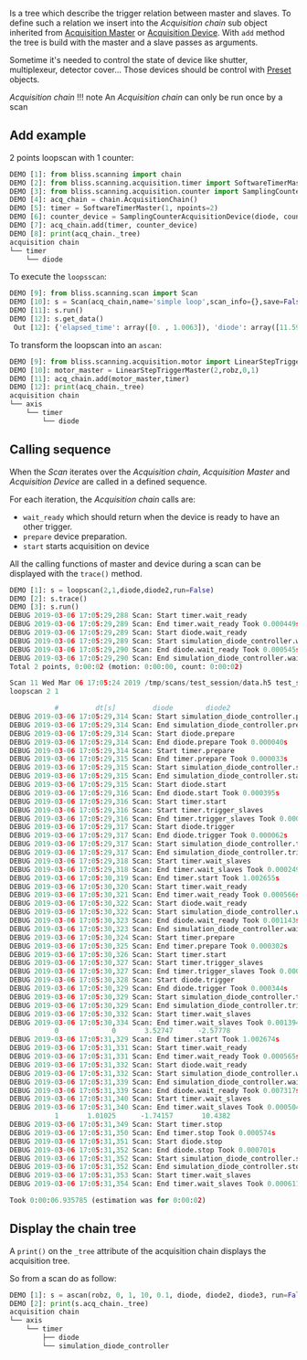 Is a tree which describe the trigger relation between master and
slaves. To define such a relation we insert into the *Acquisition
chain* sub object inherited from [Acquisition
Master](scan_engine_acquisition_master_and_devices.md#Master) or
[Acquisition
Device](scan_engine_acquisition_master_and_devices.md#Device).  With
`add` method the tree is build with the master and a slave passes as
arguments.

Sometime it's needed to control the state of device like shutter,
multiplexeur, detector cover... Those devices should be control with
[Preset](scan_engine_preset.md) objects.

*Acquisition chain*
!!! note
    An *Acquisition chain* can only be run once by a scan

## Add example
 2 points loopscan with 1 counter:

```python
DEMO [1]: from bliss.scanning import chain
DEMO [2]: from bliss.scanning.acquisition.timer import SoftwareTimerMaster
DEMO [3]: from bliss.scanning.acquisition.counter import SamplingCounterAcquisitionDevice
DEMO [4]: acq_chain = chain.AcquisitionChain()
DEMO [5]: timer = SoftwareTimerMaster(1, npoints=2)
DEMO [6]: counter_device = SamplingCounterAcquisitionDevice(diode, count_time=1, npoints=2)
DEMO [7]: acq_chain.add(timer, counter_device)
DEMO [8]: print(acq_chain._tree)
acquisition chain
└── timer
    └── diode
```

To execute the `loopsscan`:

```python
DEMO [9]: from bliss.scanning.scan import Scan
DEMO [10]: s = Scan(acq_chain,name='simple loop',scan_info={},save=False)
DEMO [11]: s.run()
DEMO [12]: s.get_data()
 Out [12]: {'elapsed_time': array([0. , 1.0063]), 'diode': array([11.59349, -6.2747])}
```

To transform the loopscan into an `ascan`:
```python
DEMO [9]: from bliss.scanning.acquisition.motor import LinearStepTriggerMaster
DEMO [10]: motor_master = LinearStepTriggerMaster(2,robz,0,1)
DEMO [11]: acq_chain.add(motor_master,timer)
DEMO [12]: print(acq_chain._tree)
acquisition chain
└── axis
    └── timer
        └── diode
```


## Calling sequence

When the *Scan* iterates over the *Acquisition chain*, *Acquisition Master* and
*Acquisition Device* are called in a defined sequence.

For each iteration, the *Acquisition chain* calls are:

* `wait_ready` which should return when the device is ready to have an other trigger.
* `prepare` device preparation.
* `start` starts acquisition on device


All the calling functions of master and device during a scan can be
displayed with the `trace()` method.

```python
DEMO [1]: s = loopscan(2,1,diode,diode2,run=False)
DEMO [2]: s.trace()
DEMO [3]: s.run()
DEBUG 2019-03-06 17:05:29,288 Scan: Start timer.wait_ready
DEBUG 2019-03-06 17:05:29,289 Scan: End timer.wait_ready Took 0.000449s
DEBUG 2019-03-06 17:05:29,289 Scan: Start diode.wait_ready
DEBUG 2019-03-06 17:05:29,289 Scan: Start simulation_diode_controller.wait_ready
DEBUG 2019-03-06 17:05:29,290 Scan: End diode.wait_ready Took 0.000545s
DEBUG 2019-03-06 17:05:29,290 Scan: End simulation_diode_controller.wait_ready Took 0.000495s
Total 2 points, 0:00:02 (motion: 0:00:00, count: 0:00:02)

Scan 11 Wed Mar 06 17:05:24 2019 /tmp/scans/test_session/data.h5 test_session user = seb
loopscan 2 1

           #         dt[s]         diode        diode2
DEBUG 2019-03-06 17:05:29,314 Scan: Start simulation_diode_controller.prepare
DEBUG 2019-03-06 17:05:29,314 Scan: End simulation_diode_controller.prepare Took 0.000120s
DEBUG 2019-03-06 17:05:29,314 Scan: Start diode.prepare
DEBUG 2019-03-06 17:05:29,314 Scan: End diode.prepare Took 0.000040s
DEBUG 2019-03-06 17:05:29,314 Scan: Start timer.prepare
DEBUG 2019-03-06 17:05:29,315 Scan: End timer.prepare Took 0.000033s
DEBUG 2019-03-06 17:05:29,315 Scan: Start simulation_diode_controller.start
DEBUG 2019-03-06 17:05:29,315 Scan: End simulation_diode_controller.start Took 0.000536s
DEBUG 2019-03-06 17:05:29,315 Scan: Start diode.start
DEBUG 2019-03-06 17:05:29,316 Scan: End diode.start Took 0.000395s
DEBUG 2019-03-06 17:05:29,316 Scan: Start timer.start
DEBUG 2019-03-06 17:05:29,316 Scan: Start timer.trigger_slaves
DEBUG 2019-03-06 17:05:29,316 Scan: End timer.trigger_slaves Took 0.000090s
DEBUG 2019-03-06 17:05:29,317 Scan: Start diode.trigger
DEBUG 2019-03-06 17:05:29,317 Scan: End diode.trigger Took 0.000062s
DEBUG 2019-03-06 17:05:29,317 Scan: Start simulation_diode_controller.trigger
DEBUG 2019-03-06 17:05:29,317 Scan: End simulation_diode_controller.trigger Took 0.000037s
DEBUG 2019-03-06 17:05:29,318 Scan: Start timer.wait_slaves
DEBUG 2019-03-06 17:05:29,318 Scan: End timer.wait_slaves Took 0.000249s
DEBUG 2019-03-06 17:05:30,319 Scan: End timer.start Took 1.002655s
DEBUG 2019-03-06 17:05:30,320 Scan: Start timer.wait_ready
DEBUG 2019-03-06 17:05:30,321 Scan: End timer.wait_ready Took 0.000566s
DEBUG 2019-03-06 17:05:30,322 Scan: Start diode.wait_ready
DEBUG 2019-03-06 17:05:30,322 Scan: Start simulation_diode_controller.wait_ready
DEBUG 2019-03-06 17:05:30,323 Scan: End diode.wait_ready Took 0.001143s
DEBUG 2019-03-06 17:05:30,323 Scan: End simulation_diode_controller.wait_ready Took 0.001143s
DEBUG 2019-03-06 17:05:30,324 Scan: Start timer.prepare
DEBUG 2019-03-06 17:05:30,325 Scan: End timer.prepare Took 0.000302s
DEBUG 2019-03-06 17:05:30,326 Scan: Start timer.start
DEBUG 2019-03-06 17:05:30,327 Scan: Start timer.trigger_slaves
DEBUG 2019-03-06 17:05:30,327 Scan: End timer.trigger_slaves Took 0.000420s
DEBUG 2019-03-06 17:05:30,328 Scan: Start diode.trigger
DEBUG 2019-03-06 17:05:30,329 Scan: End diode.trigger Took 0.000344s
DEBUG 2019-03-06 17:05:30,329 Scan: Start simulation_diode_controller.trigger
DEBUG 2019-03-06 17:05:30,329 Scan: End simulation_diode_controller.trigger Took 0.000291s
DEBUG 2019-03-06 17:05:30,332 Scan: Start timer.wait_slaves
DEBUG 2019-03-06 17:05:30,334 Scan: End timer.wait_slaves Took 0.001394s
           0             0       3.52747      -2.57778
DEBUG 2019-03-06 17:05:31,329 Scan: End timer.start Took 1.002674s
DEBUG 2019-03-06 17:05:31,331 Scan: Start timer.wait_ready
DEBUG 2019-03-06 17:05:31,331 Scan: End timer.wait_ready Took 0.000565s
DEBUG 2019-03-06 17:05:31,332 Scan: Start diode.wait_ready
DEBUG 2019-03-06 17:05:31,332 Scan: Start simulation_diode_controller.wait_ready
DEBUG 2019-03-06 17:05:31,339 Scan: End simulation_diode_controller.wait_ready Took 0.006308s
DEBUG 2019-03-06 17:05:31,339 Scan: End diode.wait_ready Took 0.007317s
DEBUG 2019-03-06 17:05:31,340 Scan: Start timer.wait_slaves
DEBUG 2019-03-06 17:05:31,340 Scan: End timer.wait_slaves Took 0.000504s
           1       1.01025      -1.74157       10.4382
DEBUG 2019-03-06 17:05:31,349 Scan: Start timer.stop
DEBUG 2019-03-06 17:05:31,350 Scan: End timer.stop Took 0.000574s
DEBUG 2019-03-06 17:05:31,351 Scan: Start diode.stop
DEBUG 2019-03-06 17:05:31,352 Scan: End diode.stop Took 0.000701s
DEBUG 2019-03-06 17:05:31,352 Scan: Start simulation_diode_controller.stop
DEBUG 2019-03-06 17:05:31,352 Scan: End simulation_diode_controller.stop Took 0.000295s
DEBUG 2019-03-06 17:05:31,353 Scan: Start timer.wait_slaves
DEBUG 2019-03-06 17:05:31,354 Scan: End timer.wait_slaves Took 0.000611s

Took 0:00:06.935785 (estimation was for 0:00:02)
```

## Display the chain tree
A `print()` on the `_tree` attribute of the acquisition chain
displays the acquisition tree.

So from a scan do as follow:

```python
DEMO [1]: s = ascan(robz, 0, 1, 10, 0.1, diode, diode2, diode3, run=False)
DEMO [2]: print(s.acq_chain._tree)
acquisition chain
└── axis
    └── timer
        ├── diode
        └── simulation_diode_controller
```
